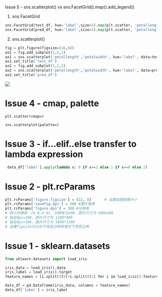 Issue 5 - sns.scatterplot() vs sns.FacetGrid().map().add_legend()

1. sns.FacetGrid
```python
sns.FacetGrid(test_df, hue='label',size=5).map(plt.scatter, 'petallength','petalwidth').add_legend()
sns.FacetGrid(pred_df, hue='label',size=5).map(plt.scatter, 'petallength','petalwidth').add_legend()
```


2. sns.scatterplot()
```python
fig = plt.figure(figsize=(16,6))
ax1 = fig.add_subplot(1,2,1)
ax1 = sns.scatterplot('petallength','petalwidth', hue='label', data=test_df, palette=plt.cm.plasma_r)
ax1.set_title('test_df')
ax2 = fig.add_subplot(1,2,2)
ax2 = sns.scatterplot('petallength','petalwidth', hue='label', data=pred_df, palette=plt.cm.plasma_r)
ax2.set_title('pred_df')
```
![](https://user-images.githubusercontent.com/26485327/46849326-fee1ec00-ce29-11e8-9d67-e5e395adf4b4.png)

# Issue 4 - cmap, palette

```plt.scatter(cmap=)```

```sns.scatterplot(palette=)```


# Issue 3 - if...elif..else transfer to lambda expression

```python
 data_df['label'].apply(lambda x: 0 if x==2 else 1 if x==0 else 2)
```

# Issue 2 - plt.rcParams

```python
plt.rcParams['figure.figsize'] = (12, 8)      # 设置绘图图像大小
plt.rcParams['savefig.dpi'] = 300 #图片像素
plt.rcParams['figure.dpi'] = 300 #分辨率
# 默认的像素：[6.0,4.0]，分辨率为100，图片尺寸为 600&400
# 指定dpi=200，图片尺寸为 1200*800
# 指定dpi=300，图片尺寸为 1800*1200
# 设置figsize可以在不改变分辨率情况下改变比例
```


# Issue 1 - sklearn.datasets

```python
from sklearn.datasets import load_iris
```
```python
iris_data = load_iris().data
iris_label = load_iris().target
feature_names = [i.split()[0]+i.split()[1] for i in load_iris().feature_names]

data_df = pd.Dataframe(iris_data, columns = feature_names)
data_df['label'] = iris_label
```
